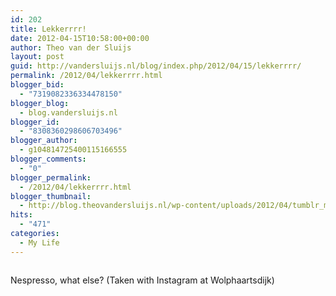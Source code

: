 ```yaml
---
id: 202
title: Lekkerrrr!
date: 2012-04-15T10:58:00+00:00
author: Theo van der Sluijs
layout: post
guid: http://vandersluijs.nl/blog/index.php/2012/04/15/lekkerrrr/
permalink: /2012/04/lekkerrrr.html
blogger_bid:
  - "7319082336334478150"
blogger_blog:
  - blog.vandersluijs.nl
blogger_id:
  - "8308360298606703496"
blogger_author:
  - g104814725400115166555
blogger_comments:
  - "0"
blogger_permalink:
  - /2012/04/lekkerrrr.html
blogger_thumbnail:
  - http://blog.theovandersluijs.nl/wp-content/uploads/2012/04/tumblr_m2igsrKwpb1rpqrb1o1_1280-300x300.jpg
hits:
  - "471"
categories:
  - My Life
---
```

<div>
  <img alt="" src=https://vandersluijs.resultants-e.nl/2012/04/tumblr_m2igsrKwpb1rpqrb1o1_1280-300x300.jpg" />
</div>

Nespresso, what else? (Taken with Instagram at Wolphaartsdijk)